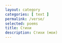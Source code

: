 ```yaml
---
layout: category
categories: [ text ]
permalink: /verse/
selected: poems
title: Стихи
description: Стихи (мои)
---
```

